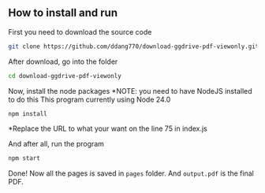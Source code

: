 ## How to install and run

First you need to download the source code

```bash
git clone https://github.com/ddang770/download-ggdrive-pdf-viewonly.git
```

After download, go into the folder

```bash
cd download-ggdrive-pdf-viewonly
```

Now, install the node packages
*NOTE: you need to have NodeJS installed to do this
This program currently using Node 24.0

```bash
npm install
```

\*Replace the URL to what your want on the line 75 in index.js

And after all, run the program

```bash
npm start
```

Done! Now all the pages is saved in `pages` folder.
And `output.pdf` is the final PDF.
